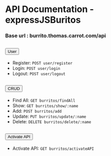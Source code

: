 <div class="container mt-5 mb-5">
   <h1 class="mb-4">API Documentation - expressJSBuritos</h1>

  <h3>Base url : burrito.thomas.carrot.com/api</h3>

  <div class="accordion" id="accordionExample">

 <!-- User -->
<div class="accordion-item">
    <h2 class="accordion-header" id="headingLogin">
        <button class="accordion-button collapsed text-primary" type="button" data-bs-toggle="collapse" data-bs-target="#collapseLogin" aria-expanded="false" aria-controls="collapseLogin">
            User
        </button>
    </h2>
    <div id="collapseLogin" class="accordion-collapse collapse" aria-labelledby="headingLogin" data-bs-parent="#accordionExample">
        <div class="accordion-body">
            <ul>
               <li>Register: <code>POST user/register</code></li>
               <li>Login: <code>POST user/login</code></li>
               <li>Logout: <code>POST user/logout</code></li>
            </ul>
        </div>
    </div>
</div>
<!-- CRUD -->
<div class="accordion-item">
    <h2 class="accordion-header" id="headingCRUD">
        <button class="accordion-button collapsed text-primary" type="button" data-bs-toggle="collapse" data-bs-target="#collapseCRUD" aria-expanded="false" aria-controls="collapseCRUD">
            CRUD
        </button>
    </h2>
    <div id="collapseCRUD" class="accordion-collapse collapse" aria-labelledby="headingCRUD" data-bs-parent="#accordionExample">
        <div class="accordion-body">
            <ul>
               <li>Find All: <code>GET burritos/findAll</code></li>
                <li>Show: <code>GET burritos/show/:name</code></li>
                <li>Add: <code>POST burritos/add</code></li>
                <li>Update: <code>PUT burritos/update/:name</code></li>
                <li>Delete: <code>DELETE burritos/delete/:name</code></li>
            </ul>
        </div>
    </div>
</div>

<!-- Activate API -->
<div class="accordion-item">
    <h2 class="accordion-header" id="headingActivateAPI">
        <button class="accordion-button collapsed text-primary" type="button" data-bs-toggle="collapse" data-bs-target="#collapseActivateAPI" aria-expanded="false" aria-controls="collapseActivateAPI">
            Activate API
        </button>
    </h2>
    <div id="collapseActivateAPI" class="accordion-collapse collapse" aria-labelledby="headingActivateAPI" data-bs-parent="#accordionExample">
        <div class="accordion-body">
            <ul>
                <li>Activate API: <code>GET burritos/activateAPI</code></li>
            </ul>
        </div>
    </div>
</div>

  </div>
</div>
